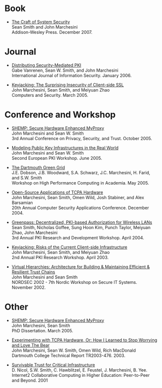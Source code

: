 # Book
- [The Craft of System Security](https://www.amazon.com/Craft-System-Security-Sean-Smith-ebook/dp/B004X1D2SY)  
  Sean Smith and John Marchesini  
  Addison-Wesley Press. December 2007.

# Journal
- [Distributing Security-Mediated PKI](dsem/readme.md)  
  Gabe Vanrenen, Sean W. Smith, and John Marchesini  
  International Journal of Information Security. January 2006.  

- [Keyjacking: The Surprising Insecurity of Client-side SSL](keyjackingcs/readme.md)  
  John Marchesini, Sean Smith, and Meiyuan Zhao  
  Computers and Security. March 2005.  

# Conference and Workshop
- [SHEMP: Secure Hardware Enhanced MyProxy](shemppst/readme.md)  
  John Marchesini and Sean W. Smith  
  3rd Annual Conference on Privacy, Security, and Trust. October 2005.  

- [Modeling Public Key Infrastructures in the Real World](modelingpki/readme.md)  
  John Marchesini and Sean W. Smith  
  Second European PKI Workshop. June 2005.  
  
- [The Dartmouth Green Grid](greengrid/readme.md)  
  J.E. Dobson, J.B. Woodward, S.A. Schwarz, J.C. Marchesini, H. Farid, and S.W. Smith  
  Workshop on High Performance Computing in Academia. May 2005.  
  
- [Open-Source Applications of TCPA Hardware](bearapps/readme.md)  
  John Marchesini, Sean Smith, Omen Wild, Josh Stabiner, and Alex Barsamian  
  20th Annual Computer Security Applications Conference. December 2004.  
  
- [Greenpass: Decentralized, PKI-based Authorization for Wireless LANs](greenpass/readme.md)  
  Sean Smith, Nicholas Goffee, Sung Hoon Kim, Punch Taylor, Meiyuan Zhao, John Marchesini  
  3rd Annual PKI Research and Development Workshop. April 2004.  
  
- [Keyjacking: Risks of the Current Client-side Infrastructure](keyjackingpki/readme.md)  
  John Marchesini, Sean Smith, and Meiyuan Zhao  
  2nd Annual PKI Research Workshop. April 2003.  

- [Virtual Hierarchies: Architecture for Building & Maintaining Efficient & Resilient Trust Chains](vhire/readme.md)  
  John Marchesini and Sean Smith  
  NORDSEC 2002 - 7th Nordic Workshop on Secure IT Systems. November 2002.  

# Other
- [SHEMP: Secure Hardware Enhanced MyProxy](shemp/readme.md)  
  John Marchesini, Sean Smith  
  PhD Dissertation. March 2005.  
  
- [Experimenting with TCPA Hardware, Or: How I Learned to Stop Worrying and Love The Bear](bear/readme.md)  
  John Marchesini, Sean W. Smith, Omen Wild, Rich MacDonald  
  Dartmouth College Technical Report TR2003-476. 2003.  
  
- [Survivable Trust for Critical Infrastructure](marianas/readme.md)  
  D. Nicol, S.W. Smith, C. Hawblitzel, E. Feustel, J. Marchesini, B. Yee.  
  Internet2 Collaborative Computing in Higher Education: Peer-to-Peer and Beyond. 2001  
